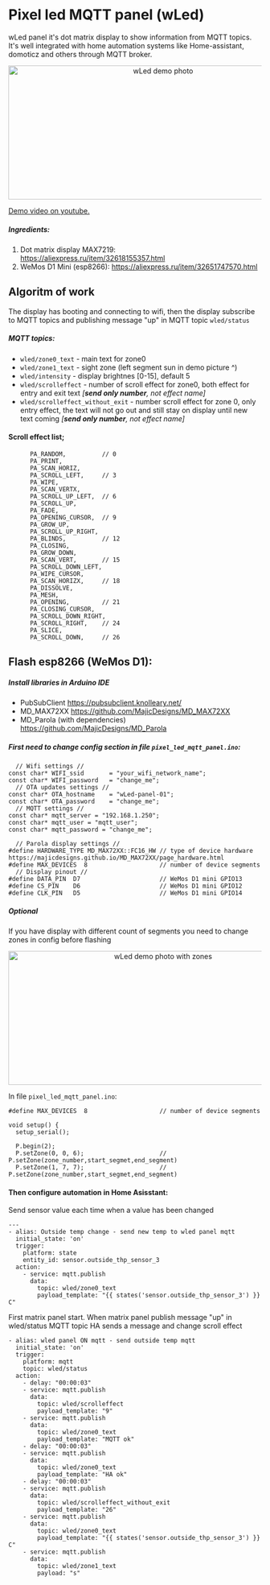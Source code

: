 # Pixel led MQTT panel (wLed)

wLed panel it's dot matrix display to show information from MQTT topics. It's well integrated with home automation systems like Home-assistant, domoticz and others through MQTT broker.
<p align="center">
  <a href="http://www.youtube.com/watch?feature=player_embedded&v=hIWn9VRI1j4
" target="_blank"><img width="600" height="266" title="wLed demo photo" alt="wLed demo photo" src="https://raw.githubusercontent.com/widapro/pixel_led_mqtt_panel/master/img/wled_panel.jpg"></a>
</p>

<a href="https://youtu.be/hIWn9VRI1j4" target="_blank" >Demo video on youtube.</a>


##### Ingredients:
1. Dot matrix display MAX7219: https://aliexpress.ru/item/32618155357.html
2. WeMos D1 Mini (esp8266): https://aliexpress.ru/item/32651747570.html


## Algoritm of work
The display has booting and connecting to wifi, then the display subscribe to MQTT topics and publishing message "up" in MQTT topic `wled/status`

##### MQTT topics:
* `wled/zone0_text`                - main text for zone0
* `wled/zone1_text`                - sight zone (left segment sun in demo picture ^)
* `wled/intensity`                 - display brightnes [0-15], default 5
* `wled/scrolleffect`              - number of scroll effect for zone0, both effect for entry and exit text _[**send only number**, not effect name]_
* `wled/scrolleffect_without_exit` - number scroll effect for zone 0, only entry effect, the text will not go out and still stay on display until new text coming _[**send only number**, not effect name]_

#### Scroll effect list;
```
      PA_RANDOM,          // 0
      PA_PRINT,
      PA_SCAN_HORIZ,
      PA_SCROLL_LEFT,     // 3
      PA_WIPE,
      PA_SCAN_VERTX,
      PA_SCROLL_UP_LEFT,  // 6
      PA_SCROLL_UP,
      PA_FADE,
      PA_OPENING_CURSOR,  // 9
      PA_GROW_UP,
      PA_SCROLL_UP_RIGHT,
      PA_BLINDS,          // 12
      PA_CLOSING,
      PA_GROW_DOWN,
      PA_SCAN_VERT,       // 15
      PA_SCROLL_DOWN_LEFT,
      PA_WIPE_CURSOR,
      PA_SCAN_HORIZX,     // 18
      PA_DISSOLVE,
      PA_MESH,
      PA_OPENING,         // 21
      PA_CLOSING_CURSOR,
      PA_SCROLL_DOWN_RIGHT,
      PA_SCROLL_RIGHT,    // 24
      PA_SLICE,
      PA_SCROLL_DOWN,     // 26
```

## Flash esp8266 (WeMos D1):

##### Install libraries in Arduino IDE
* PubSubClient https://pubsubclient.knolleary.net/
* MD_MAX72XX https://github.com/MajicDesigns/MD_MAX72XX
* MD_Parola (with dependencies) https://github.com/MajicDesigns/MD_Parola

##### First need to change config section in file `pixel_led_mqtt_panel.ino`:
```
  // Wifi settings //
const char* WIFI_ssid       = "your_wifi_network_name";
const char* WIFI_password   = "change_me";
  // OTA updates settings //
const char* OTA_hostname    = "wLed-panel-01";
const char* OTA_password    = "change_me";
  // MQTT settings //
const char* mqtt_server = "192.168.1.250";
const char* mqtt_user = "mqtt_user";
const char* mqtt_password = "change_me";

  // Parola display settings //
#define HARDWARE_TYPE MD_MAX72XX::FC16_HW // type of device hardware https://majicdesigns.github.io/MD_MAX72XX/page_hardware.html
#define MAX_DEVICES  8                    // number of device segments
  // Display pinout //
#define DATA_PIN  D7                      // WeMos D1 mini GPIO13
#define CS_PIN    D6                      // WeMos D1 mini GPIO12
#define CLK_PIN   D5                      // WeMos D1 mini GPIO14
```
##### _Optional_ 
If you have display with different count of segments you need to change zones in config before flashing
<p align="center">
  <img width="600" height="266" title="wLed demo photo with zones" alt="wLed demo photo with zones" src="https://raw.githubusercontent.com/widapro/pixel_led_mqtt_panel/master/img/wled_pane_zones.jpg">
</p>

In file `pixel_led_mqtt_panel.ino`:
```
#define MAX_DEVICES  8                    // number of device segments
```
```
void setup() {
  setup_serial();

  P.begin(2);
  P.setZone(0, 0, 6);                     // P.setZone(zone_number,start_segmet,end_segment)
  P.setZone(1, 7, 7);                     // P.setZone(zone_number,start_segmet,end_segment)
```


#### Then configure automation in Home Asisstant:
Send sensor value each time when a value has been changed
```
---
- alias: Outside temp change - send new temp to wled panel mqtt
  initial_state: 'on'
  trigger:
    platform: state
    entity_id: sensor.outside_thp_sensor_3
  action:
    - service: mqtt.publish
      data:
        topic: wled/zone0_text
        payload_template: "{{ states('sensor.outside_thp_sensor_3') }} C"
```

First matrix panel start. When matrix panel publish message "up" in wled/status MQTT topic HA sends a message and change scroll effect
```
- alias: wled panel ON mqtt - send outside temp mqtt
  initial_state: 'on'
  trigger:
    platform: mqtt
    topic: wled/status
  action:
    - delay: "00:00:03"
    - service: mqtt.publish
      data:
        topic: wled/scrolleffect
        payload_template: "9"
    - service: mqtt.publish
      data:
        topic: wled/zone0_text
        payload_template: "MQTT ok"
    - delay: "00:00:03"
    - service: mqtt.publish
      data:
        topic: wled/zone0_text
        payload_template: "HA ok"
    - delay: "00:00:03"
    - service: mqtt.publish
      data:
        topic: wled/scrolleffect_without_exit
        payload_template: "26"
    - service: mqtt.publish
      data:
        topic: wled/zone0_text
        payload_template: "{{ states('sensor.outside_thp_sensor_3') }} C"
    - service: mqtt.publish
      data:
        topic: wled/zone1_text
        payload: "s"
```

